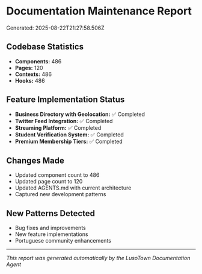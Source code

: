 # Documentation Maintenance Report
Generated: 2025-08-22T21:27:58.506Z

## Codebase Statistics
- **Components:** 486
- **Pages:** 120
- **Contexts:** 486
- **Hooks:** 486

## Feature Implementation Status
- **Business Directory with Geolocation:** ✅ Completed
- **Twitter Feed Integration:** ✅ Completed
- **Streaming Platform:** ✅ Completed
- **Student Verification System:** ✅ Completed
- **Premium Membership Tiers:** ✅ Completed

## Changes Made
- Updated component count to 486
- Updated page count to 120
- Updated AGENTS.md with current architecture
- Captured new development patterns

## New Patterns Detected
- Bug fixes and improvements
- New feature implementations
- Portuguese community enhancements

---
*This report was generated automatically by the LusoTown Documentation Agent*
